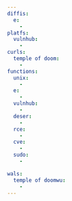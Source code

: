 ```yaml
---
diffis:
  e:
    -
platfs:
  vulnhub:
    -
curls:
  temple of doom:
    -
functions:
  unix:
    -
  e:
    -
  vulnhub:
    -
  deser:
    -
  rce:
    -
  cve:
    -
  sudo:
    -

wals:
  temple of doomwu:
    -
---
```

